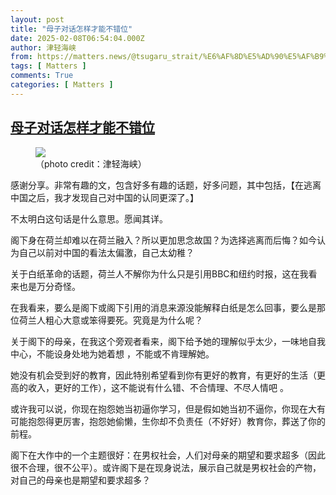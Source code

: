 ```yaml
---
layout: post
title: "母子对话怎样才能不错位"
date: 2025-02-08T06:54:04.000Z
author: 津轻海峡
from: https://matters.news/@tsugaru_strait/%E6%AF%8D%E5%AD%90%E5%AF%B9%E8%AF%9D%E6%80%8E%E6%A0%B7%E6%89%8D%E8%83%BD%E4%B8%8D%E9%94%99%E4%BD%8D-bafybeigehbs5mvodar6v2xzcln53k7xedbj4nd4snxzjzpunexe5w3edbu
tags: [ Matters ]
comments: True
categories: [ Matters ]
---
```

<!--1738997644000-->
[母子对话怎样才能不错位](https://matters.news/@tsugaru_strait/%E6%AF%8D%E5%AD%90%E5%AF%B9%E8%AF%9D%E6%80%8E%E6%A0%B7%E6%89%8D%E8%83%BD%E4%B8%8D%E9%94%99%E4%BD%8D-bafybeigehbs5mvodar6v2xzcln53k7xedbj4nd4snxzjzpunexe5w3edbu)
------

<div>
<figure class="image"><img src="https://imagedelivery.net/kDRCweMmqLnTPNlbum-pYA/prod/embed/a5e9fd58-db41-451e-8b92-d000fb520fbc.jpeg/public" referrerpolicy="no-referrer"><figcaption>（photo credit：津轻海峡）</figcaption></figure><p>感谢分享。非常有趣的文，包含好多有趣的话题，好多问题，其中包括，【在逃离中国之后，我才发现自己对中国的认同更深了。】</p><p>不太明白这句话是什么意思。愿闻其详。</p><p>阁下身在荷兰却难以在荷兰融入？所以更加思念故国？为选择逃离而后悔？如今认为自己以前对中国的看法太偏激，自己太幼稚？</p><p>关于白纸革命的话题，荷兰人不解你为什么只是引用BBC和纽约时报，这在我看来也是万分奇怪。</p><p>在我看来，要么是阁下或阁下引用的消息来源没能解释白纸是怎么回事，要么是那位荷兰人粗心大意或笨得要死。究竟是为什么呢？</p><p>关于阁下的母亲，在我这个旁观者看来，阁下给予她的理解似乎太少，一味地自我中心，不能设身处地为她着想 ，不能或不肯理解她。</p><p>她没有机会受到好的教育，因此特别希望看到你有更好的教育，有更好的生活（更高的收入，更好的工作），这不能说有什么错、不合情理、不尽人情吧 。</p><p>或许我可以说，你现在抱怨她当初逼你学习，但是假如她当初不逼你，你现在大有可能抱怨得更厉害，抱怨她偷懒，生你却不负责任（不好好）教育你，葬送了你的前程。</p><p>阁下在大作中的一个主题很好：在男权社会，人们对母亲的期望和要求超多（因此很不合理，很不公平）。或许阁下是在现身说法，展示自己就是男权社会的产物，对自己的母亲也是期望和要求超多？</p>
</div>
